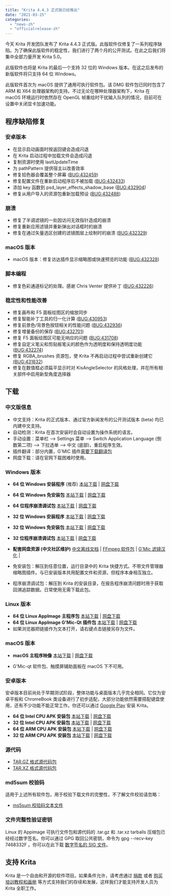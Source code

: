 ```yaml
---
title: "Krita 4.4.3 正式版已经推出"
date: "2021-03-25"
categories: 
  - "news-zh"
  - "officialrelease-zh"
---
```


今天 Krita 开发团队发布了 Krita 4.4.3 正式版。此版软件仅修复了一系列程序缺陷。为了确保此版软件的稳定性，我们进行了两个月的公开测试。在此之后我们将集中全部力量开发 Krita 5.0。

此版软件也将是 Krita 的最后一个支持 32 位的 Windows 版本。在这之后发布的新版软件将只支持 64 位 Windows。

此版软件首次为 macOS 提供了通用可执行软件包。该 DMG 软件包已同时包含了 ARM 和 X64 处理器架构的支持。不过无论在哪种处理器架构下，Krita 在 macOS 环境运行时依然存在 OpenGL 帧重绘时干扰输入队列的情况，目前可在设置中关闭显卡加速功能。

## 程序缺陷修复

### 安卓版本

- 在显示启动画面时按返回键会造成闪退
- 在 Krita 启动过程中加载文件会造成闪退
- 复制资源时使用 lastUpdateTime
- 为 pathPattern 提供宿主以改善效率
- 修复拾色器会覆盖整个屏幕 ([BUG:432459](https://bugs.kde.org/show_bug.cgi?id=432459))
- 修复配置文件在重新启动程序后不被加载 ([BUG:432433](https://bugs.kde.org/show_bug.cgi?id=432433))
- 添加 key 函数到 psd\_layer\_effects\_shadow\_base ([BUG:432904](https://bugs.kde.org/show_bug.cgi?id=432904))
- 修复从用户导入的资源包重新加载预设 ([BUG:432488](https://bugs.kde.org/show_bug.cgi?id=432488))

### 崩溃

- 修复了半调滤镜的一处因访问无效指针造成的崩溃
- 修复重新应用滤镜并重新弹出对话框时的崩溃
- 修复在通过矢量选区创建的滤镜图层上绘制时的崩溃 ([BUG:432329](https://bugs.kde.org/show_bug.cgi?id=432329))

### macOS 版本

- macOS 版本：修复访达插件显示缩略图或快速预览的功能 ([BUG:432328](https://bugs.kde.org/show_bug.cgi?id=432328))

### 脚本编程

- 修复色彩通道标记的处理。感谢 Chris Venter 提供补丁 ([BUG:432226](https://bugs.kde.org/show_bug.cgi?id=432226))

### 稳定性和性能改善

- 修复画布和 F5 面板绘图区的缩放同步
- 修复智能补丁工具的归一化计算 ([BUG:430953](https://bugs.kde.org/show_bug.cgi?id=430953))
- 修复前景色/背景色按钮相关的性能问题 ([BUG:432936](https://bugs.kde.org/show_bug.cgi?id=432936))
- 修复增量备份的保存 ([BUG:432701](https://bugs.kde.org/show_bug.cgi?id=432701))
- 修复 F5 面板绘图区可能无响应的问题 ([BUG:431708](https://bugs.kde.org/show_bug.cgi?id=431708))
- 修复自定义笔尖和剪贴板笔尖的颜色作为透明度和保持透明度功能 ([BUG:432274](https://bugs.kde.org/show_bug.cgi?id=432274))
- 修复 RGBA\_brushes 资源包，使 Krita 不再启动过程中尝试重新创建它 [(BUG:431832](https://bugs.kde.org/show_bug.cgi?id=431832))
- 修复在数值框必须扁平显示时对 KisAngleSelector 的风格处理，并在所有相关部件中启用新型角度选择器

## 下载

### 中文版信息

- 中文支持：Krita 的正式版本、通过官方新闻发布的公开测试版本 (beta) 均已内建中文支持。
- 自动检测：Krita 在首次安装时会自动设置为操作系统的语言。
- 手动设置：菜单栏 --> Settings 菜单 --> Switch Application Language (倒数第二项) --> 下拉选单 --> 中文 (底部)，重启程序生效。
- 插件翻译：部分内置，G'MIC 插件[需要下载翻译包](https://share.weiyun.com/SBopNjOn)
- 网盘下载：请在官网下载困难时使用。

### Windows 版本

- **64 位 Windows 安装程序** (推荐) [本站下载](https://download.kde.org/stable/krita/4.4.3/krita-x64-4.4.3-setup.exe) | [网盘下载](https://share.weiyun.com/60HLzj6I)
- **64 位 Windows 免安装包** [本站下载](https://download.kde.org/stable/krita/4.4.3/krita-x64-4.4.3.zip) | [网盘下载](https://share.weiyun.com/60HLzj6I)
- **64 位程序崩溃调试包** [本站下载](https://download.kde.org/stable/krita/4.4.3/krita-x64-4.4.3-dbg.zip) | [网盘下载](https://share.weiyun.com/60HLzj6I)

- **32 位 Windows 安装程序** [本站下载](https://download.kde.org/stable/krita/4.4.3/krita-x86-4.4.3-setup.exe) | [网盘下载](https://share.weiyun.com/Otvc2tpi)
- **32 位 Windows 免安装包** [本站下载](https://download.kde.org/stable/krita/4.4.3/krita-x86-4.4.3.zip) | [网盘下载](https://share.weiyun.com/Otvc2tpi)
- **32 位程序崩溃调试包** [本站下载](https://download.kde.org/stable/krita/4.4.3/krita-x86-4.4.3-dbg.zip) | [网盘下载](https://share.weiyun.com/Otvc2tpi)

- **配套网盘资源 (中文社区维护)** [中文离线文档](https://share.weiyun.com/Dea2uj0M) | [FFmpeg 软件包](https://share.weiyun.com/6tH13bVC) | [G'Mic 滤镜汉化](https://share.weiyun.com/SBopNjOn) |

- 免安装包：解压到任意位置，运行目录中的 Krita 快捷方式。不带文件管理器缩略图插件。与已安装版本共用配置文件和资源，但程序本身相互独立。
- 程序崩溃调试包：解压到 Krita 的安装目录，在报告程序崩溃问题时用于获取回溯追踪数据。日常使用无需下载此包。

### Linux 版本

- **64 位 Linux AppImage 主程序包** [本站下载](https://download.kde.org/stable/krita/4.4.3/krita-4.4.3-x86_64.appimage) | [网盘下载](https://share.weiyun.com/C0gZ6joR)
- **64 位 Linux AppImage G'Mic-Qt 插件包** [本站下载](https://download.kde.org/stable/krita/4.4.3/gmic_krita_qt-x86_64.appimage) | [网盘下载](https://share.weiyun.com/C0gZ6joR)
- 如果浏览器把链接作为文本打开，请右键点击链接另存为文件。

### macOS 版本

- **macOS 主程序映像** [本站下载](https://download.kde.org/stable/krita/4.4.3/krita-4.4.3.dmg) | [网盘下载](https://share.weiyun.com/gVg0CI53)

- G'Mic-qt 软件包、触摸屏辅助面板在 macOS 下不可用。

### 安卓版本

安卓版本目前尚处于早期测试阶段，整体功能与桌面版本几乎完全相同。它仅为安卓平板和 ChromeBook 类设备进行了初步适配，大部分功能依然需要搭配键盘使用，还有不少功能不能正常工作。你还可以通过 [Google Play](https://play.google.com/store/apps/details?id=org.krita) 安装 Krita。

- **64 位 Intel CPU APK 安装包** [本站下载](https://download.kde.org/stable/krita/4.4.3/krita_x86_64_apk-release.apk) | [网盘下载](https://share.weiyun.com/tEkbnO1K)
- **32 位 Intel CPU APK 安装包** [本站下载](https://download.kde.org/stable/krita/4.4.3/krita_x86_apk-release.apk) | [网盘下载](https://share.weiyun.com/tEkbnO1K)
- **64 位 ARM CPU APK 安装包** [本站下载](https://download.kde.org/stable/krita/4.4.3/krita_arm64-v8a_apk-release.apk) | [网盘下载](https://share.weiyun.com/tEkbnO1K)
- **32 位 ARM CPU APK 安装包** [本站下载](https://download.kde.org/stable/krita/4.4.3/krita_armeabi-v7a_apk-release.apk) | [网盘下载](https://share.weiyun.com/tEkbnO1K)

### 源代码

- [TAR.GZ 格式源代码包](https://download.kde.org/stable/krita/4.4.3/krita-4.4.3.tar.gz)
- [TAR.XZ 格式源代码包](https://download.kde.org/stable/krita/4.4.3/krita-4.4.3.tar.xz)

### md5sum 校验码

适用于上述所有软件包，用于校验下载文件的完整性，不了解文件校验请忽略：

- [ms5sum 校验码文本文件](https://download.kde.org/stable/krita/4.4.3/md5sum.txt)

### 文件完整性验证密钥

Linux 的 Appimage 可执行文件包和源代码的 .tar.gz 和 .tar.xz tarballs 压缩包已经经过数字签名。你可以通过 GPG 取回公共密钥，命令为 gpg --recv-key 7468332F 。你可以在此下载 [数字签名的 SIG 文件](https://download.kde.org/stable/krita/4.4.3/)。

## 支持 Krita

Krita 是一个自由和开源的软件项目。如果条件允许，请考虑通过 [捐款](https://krita.org/zh/support-us-zh/donation-zh/) 或者 [购买培训教程和画册](https://krita.org/en/shop/) 等方式支持我们的存续和发展，这样我们才能支持开发人员为 Krita 全职工作。
